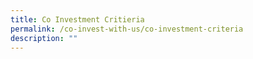 ```yaml
---
title: Co Investment Critieria
permalink: /co-invest-with-us/co-investment-criteria
description: ""
---
```

